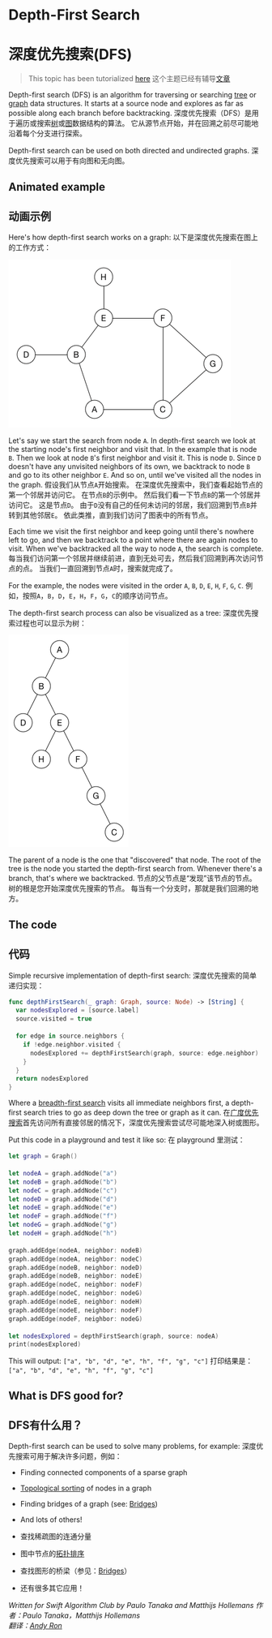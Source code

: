 # Depth-First Search
# 深度优先搜索(DFS)

> This topic has been tutorialized [here](https://www.raywenderlich.com/157949/swift-algorithm-club-depth-first-search)
> 这个主题已经有辅导[文章](https://www.raywenderlich.com/157949/swift-algorithm-club-depth-first-search)

Depth-first search (DFS) is an algorithm for traversing or searching [tree](../Tree/) or [graph](../Graph/) data structures. It starts at a source node and explores as far as possible along each branch before backtracking.
深度优先搜索（DFS）是用于遍历或搜索[树](../Tree/)或[图](../Graph/)数据结构的算法。 它从源节点开始，并在回溯之前尽可能地沿着每个分支进行探索。

Depth-first search can be used on both directed and undirected graphs.
深度优先搜索可以用于有向图和无向图。

## Animated example
## 动画示例

Here's how depth-first search works on a graph:
以下是深度优先搜索在图上的工作方式：

![Animated example](Images/AnimatedExample.gif)

Let's say we start the search from node `A`. In depth-first search we look at the starting node's first neighbor and visit that. In the example that is node `B`. Then we look at node `B`'s first neighbor and visit it. This is node `D`. Since `D` doesn't have any unvisited neighbors of its own, we backtrack to node `B` and go to its other neighbor `E`. And so on, until we've visited all the nodes in the graph.
假设我们从节点`A`开始搜索。 在深度优先搜索中，我们查看起始节点的第一个邻居并访问它。 在节点`B`的示例中。 然后我们看一下节点`B`的第一个邻居并访问它。 这是节点`D`。 由于`D`没有自己的任何未访问的邻居，我们回溯到节点`B`并转到其他邻居`E`。 依此类推，直到我们访问了图表中的所有节点。

Each time we visit the first neighbor and keep going until there's nowhere left to go, and then we backtrack to a point where there are again nodes to visit. When we've backtracked all the way to node `A`, the search is complete.
每当我们访问第一个邻居并继续前进，直到无处可去，然后我们回溯到再次访问节点的点。 当我们一直回溯到节点`A`时，搜索就完成了。

For the example, the nodes were visited in the order `A`, `B`, `D`, `E`, `H`, `F`, `G`, `C`.
例如，按照`A`，`B`，`D`，`E`，`H`，`F`，`G`，`C`的顺序访问节点。

The depth-first search process can also be visualized as a tree:
深度优先搜索过程也可以显示为树：

![Traversal tree](Images/TraversalTree.png)

The parent of a node is the one that "discovered" that node. The root of the tree is the node you started the depth-first search from. Whenever there's a branch, that's where we backtracked.
节点的父节点是“发现”该节点的节点。 树的根是您开始深度优先搜索的节点。 每当有一个分支时，那就是我们回溯的地方。

## The code
## 代码

Simple recursive implementation of depth-first search:
深度优先搜索的简单递归实现：

```swift
func depthFirstSearch(_ graph: Graph, source: Node) -> [String] {
  var nodesExplored = [source.label]
  source.visited = true

  for edge in source.neighbors {
    if !edge.neighbor.visited {
      nodesExplored += depthFirstSearch(graph, source: edge.neighbor)
    }
  }
  return nodesExplored
}
```

Where a [breadth-first search](../Breadth-First%20Search/) visits all immediate neighbors first, a depth-first search tries to go as deep down the tree or graph as it can.
在[广度优先搜索](../Breadth-First%20Search/)首先访问所有直接邻居的情况下，深度优先搜索尝试尽可能地深入树或图形。

Put this code in a playground and test it like so:
在 playground 里测试：

```swift
let graph = Graph()

let nodeA = graph.addNode("a")
let nodeB = graph.addNode("b")
let nodeC = graph.addNode("c")
let nodeD = graph.addNode("d")
let nodeE = graph.addNode("e")
let nodeF = graph.addNode("f")
let nodeG = graph.addNode("g")
let nodeH = graph.addNode("h")

graph.addEdge(nodeA, neighbor: nodeB)
graph.addEdge(nodeA, neighbor: nodeC)
graph.addEdge(nodeB, neighbor: nodeD)
graph.addEdge(nodeB, neighbor: nodeE)
graph.addEdge(nodeC, neighbor: nodeF)
graph.addEdge(nodeC, neighbor: nodeG)
graph.addEdge(nodeE, neighbor: nodeH)
graph.addEdge(nodeE, neighbor: nodeF)
graph.addEdge(nodeF, neighbor: nodeG)

let nodesExplored = depthFirstSearch(graph, source: nodeA)
print(nodesExplored)
```

This will output: `["a", "b", "d", "e", "h", "f", "g", "c"]`
打印结果是： `["a", "b", "d", "e", "h", "f", "g", "c"]`

## What is DFS good for?
## DFS有什么用？

Depth-first search can be used to solve many problems, for example:
深度优先搜索可用于解决许多问题，例如：

* Finding connected components of a sparse graph
* [Topological sorting](../Topological%20Sort/) of nodes in a graph
* Finding bridges of a graph (see: [Bridges](https://en.wikipedia.org/wiki/Bridge_(graph_theory)#Bridge-finding_algorithm))
* And lots of others!

* 查找稀疏图的连通分量
* 图中节点的[拓扑排序](../Topological%20Sort/)
* 查找图形的桥梁（参见：[Bridges](https://en.wikipedia.org/wiki/Bridge_(graph_theory)#Bridge-finding_algorithm)）
* 还有很多其它应用！

*Written for Swift Algorithm Club by Paulo Tanaka and Matthijs Hollemans*
*作者：Paulo Tanaka，Matthijs Hollemans*   
*翻译：[Andy Ron](https://github.com/andyRon)*
